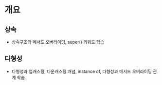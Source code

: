 # 개요

## 상속

- 상속구조와 메서드 오버라이딩, super() 키워드 학습

## 다형성

- 다형성과 업캐스팅, 다운캐스팅 개념, instance of, 다형성과 메서드 오버라이딩 관계 학습


